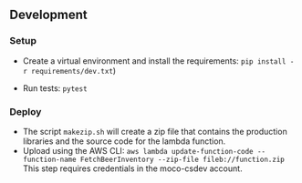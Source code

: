 
## Development

### Setup

* Create a virtual environment and install the requirements: `pip install -r requirements/dev.txt`)

* Run tests: `pytest`

### Deploy

* The script `makezip.sh` will create a zip file that contains the production libraries and the source code for the lambda function.
* Upload using the AWS CLI: `aws lambda update-function-code --function-name FetchBeerInventory --zip-file fileb://function.zip`  This step requires credentials in the moco-csdev account.

